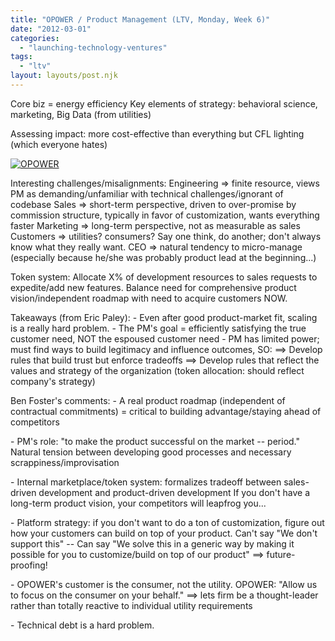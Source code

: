 ```yaml
---
title: "OPOWER / Product Management (LTV, Monday, Week 6)"
date: "2012-03-01"
categories: 
  - "launching-technology-ventures"
tags: 
  - "ltv"
layout: layouts/post.njk
---
```


Core biz = energy efficiency Key elements of strategy: behavioral science, marketing, Big Data (from utilities)

Assessing impact: more cost-effective than everything but CFL lighting (which everyone hates)

[![](images/OPOWER-1024x683.jpg "OPOWER")](http://colinbarry.com/wp-content/uploads/2012/02/OPOWER.jpg)

Interesting challenges/misalignments: Engineering => finite resource, views PM as demanding/unfamiliar with technical challenges/ignorant of codebase Sales => short-term perspective, driven to over-promise by commission structure, typically in favor of customization, wants everything faster Marketing => long-term perspective, not as measurable as sales Customers => utilities? consumers? Say one think, do another; don't always know what they really want. CEO => natural tendency to micro-manage (especially because he/she was probably product lead at the beginning...)

Token system: Allocate X% of development resources to sales requests to expedite/add new features. Balance need for comprehensive product vision/independent roadmap with need to acquire customers NOW.

Takeaways (from Eric Paley): - Even after good product-market fit, scaling is a really hard problem. - The PM's goal = efficiently satisfying the true customer need, NOT the espoused customer need - PM has limited power; must find ways to build legitimacy and influence outcomes, SO: ==> Develop rules that build trust but enforce tradeoffs ==> Develop rules that reflect the values and strategy of the organization (token allocation: should reflect company's strategy)

Ben Foster's comments: - A real product roadmap (independent of contractual commitments) = critical to building advantage/staying ahead of competitors

\- PM's role: "to make the product successful on the market -- period." Natural tension between developing good processes and necessary scrappiness/improvisation

\- Internal marketplace/token system: formalizes tradeoff between sales-driven development and product-driven development If you don't have a long-term product vision, your competitors will leapfrog you...

\- Platform strategy: if you don't want to do a ton of customization, figure out how your customers can build on top of your product. Can't say "We don't support this" -- Can say "We solve this in a generic way by making it possible for you to customize/build on top of our product" ==> future-proofing!

\- OPOWER's customer is the consumer, not the utility. OPOWER: "Allow us to focus on the consumer on your behalf." ==> lets firm be a thought-leader rather than totally reactive to individual utility requirements

\- Technical debt is a hard problem.
